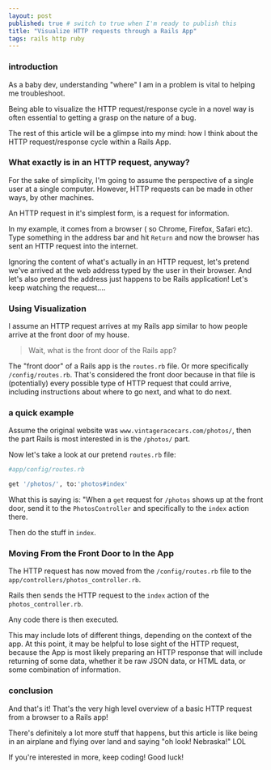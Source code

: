 ```yaml
---
layout: post
published: true # switch to true when I'm ready to publish this
title: "Visualize HTTP requests through a Rails App"
tags: rails http ruby
---
```


### introduction

As a baby dev, understanding "where" I am in a problem is vital to helping me troubleshoot.

Being able to visualize the HTTP request/response cycle in a novel way is often essential to getting a grasp on the nature of a bug.

The rest of this article will be a glimpse into my mind: how I think about the HTTP request/response cycle within a Rails App.

### What exactly is in an HTTP request, anyway?

For the sake of simplicity, I'm going to assume the perspective of a single user at a single computer. However, HTTP requests can be made in other ways, by other machines.

An HTTP request in it's simplest form, is a request for information.

In my example, it comes from a browser ( so Chrome, Firefox, Safari etc). Type something in the address bar and hit `Return` and now the browser has sent an HTTP request into the internet.

Ignoring the content of what's actually in an HTTP request, let's pretend we've arrived at the web address typed by the user in their browser. And let's also pretend the address just happens to be Rails application! Let's keep watching the request....

### Using Visualization

I assume an HTTP request arrives at my Rails app similar to how people arrive at the front door of my house.

> Wait, what is the front door of the Rails app?

The "front door" of a Rails app is the `routes.rb` file. Or more specifically `/config/routes.rb`. That's considered the front door because in that file is (potentially) every possible type of HTTP request that could arrive, including instructions about where to go next, and what to do next.

### a quick example
Assume the original website was `www.vintageracecars.com/photos/`, then the part Rails is most interested in is the `/photos/` part.

Now let's take a look at our pretend `routes.rb` file:

```ruby
#app/config/routes.rb

get '/photos/', to:'photos#index'
```

What this is saying is: "When a `get` request for `/photos` shows up at the front door, send it to the `PhotosController` and specifically to the `index` action there.

Then do the stuff in `index`.

### Moving From the Front Door to In the App

The HTTP request has now moved from the `/config/routes.rb` file to the `app/controllers/photos_controller.rb`.

Rails then sends the HTTP request to the `index` action of the `photos_controller.rb`.

Any code there is then executed.

This may include lots of different things, depending on the context of the app. At this point, it may be helpful to lose sight of the HTTP request, because the App is most likely preparing an HTTP response that will include returning of some data, whether it be raw JSON data, or HTML data, or some combination of information.

### conclusion

And that's it! That's the very high level overview of a basic HTTP request from a browser to a Rails app!

There's definitely a lot more stuff that happens, but this article is like being in an airplane and flying over land and saying "oh look! Nebraska!" LOL

If you're interested in more, keep coding! Good luck!